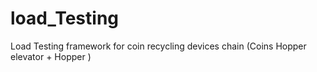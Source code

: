 # load_Testing
Load Testing framework for coin recycling devices chain (Coins Hopper elevator + Hopper )
